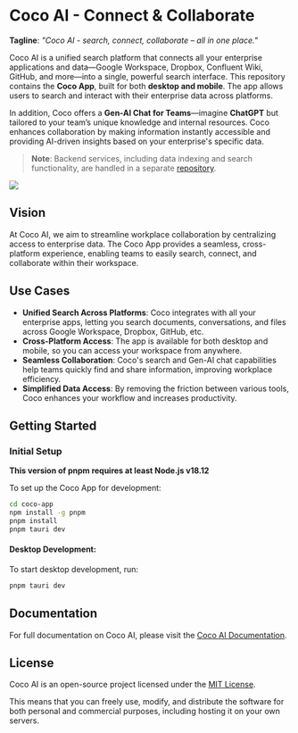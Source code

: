 # Coco AI - Connect & Collaborate

**Tagline**: _"Coco AI - search, connect, collaborate – all in one place."_

Coco AI is a unified search platform that connects all your enterprise applications and data—Google Workspace, Dropbox,
Confluent Wiki, GitHub, and more—into a single, powerful search interface. This repository contains the **Coco App**,
built for both **desktop and mobile**. The app allows users to search and interact with their enterprise data across
platforms.

In addition, Coco offers a **Gen-AI Chat for Teams**—imagine **ChatGPT** but tailored to your team’s unique knowledge
and internal resources. Coco enhances collaboration by making information instantly accessible and providing AI-driven
insights based on your enterprise's specific data.

> **Note**: Backend services, including data indexing and search functionality, are handled in a
> separate [repository](https://github.com/infinilabs/coco-server).


![](./docs/static/img/coco-preview.gif)


## Vision

At Coco AI, we aim to streamline workplace collaboration by centralizing access to enterprise data. The Coco
App
provides a seamless, cross-platform experience, enabling teams to easily search, connect, and collaborate within their
workspace.

## Use Cases

- **Unified Search Across Platforms**: Coco integrates with all your enterprise apps, letting you search documents,
  conversations, and files across Google Workspace, Dropbox, GitHub, etc.
- **Cross-Platform Access**: The app is available for both desktop and mobile, so you can access your workspace from
  anywhere.
- **Seamless Collaboration**: Coco's search and Gen-AI chat capabilities help teams quickly find and share information,
  improving workplace efficiency.
- **Simplified Data Access**: By removing the friction between various tools, Coco enhances your workflow and increases
  productivity.

## Getting Started

### Initial Setup

**This version of pnpm requires at least Node.js v18.12**

To set up the Coco App for development:

```bash
cd coco-app
npm install -g pnpm
pnpm install
pnpm tauri dev
```

#### Desktop Development:

To start desktop development, run:

```bash
pnpm tauri dev
```

## Documentation

For full documentation on Coco AI, please visit the [Coco AI Documentation](https://docs.infinilabs.com/coco-app/main/).

## License

Coco AI is an open-source project licensed under
the [MIT License](https://github.com/infinilabs/coco-app/blob/main/LICENSE).

This means that you can freely use, modify, and
distribute the software for both personal and commercial purposes, including hosting it on your own servers.
